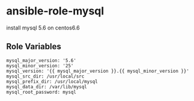 ansible-role-mysql
=========

install mysql 5.6 on centos6.6

Role Variables
--------------

    mysql_major_version: '5.6'
    mysql_minor_version: '25'
    mysql_version: '{{ mysql_major_version }}.{{ mysql_minor_version }}'
    mysql_src_dir: /usr/local/src
    mysql_prefix_dir: /usr/local/mysql
    mysql_data_dir: /var/lib/mysql
    mysql_root_password: mysql
